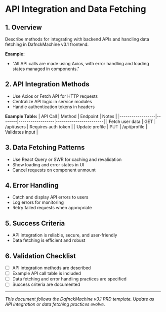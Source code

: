 # API Integration and Data Fetching

## 1. Overview
Describe methods for integrating with backend APIs and handling data fetching in DafnckMachine v3.1 frontend.

**Example:**
- "All API calls are made using Axios, with error handling and loading states managed in components."

## 2. API Integration Methods
- Use Axios or Fetch API for HTTP requests
- Centralize API logic in service modules
- Handle authentication tokens in headers

**Example Table:**
| API Call         | Method | Endpoint         | Notes                  |
|------------------|--------|------------------|------------------------|
| Fetch user data  | GET    | /api/users       | Requires auth token    |
| Update profile   | PUT    | /api/profile     | Validates input        |

## 3. Data Fetching Patterns
- Use React Query or SWR for caching and revalidation
- Show loading and error states in UI
- Cancel requests on component unmount

## 4. Error Handling
- Catch and display API errors to users
- Log errors for monitoring
- Retry failed requests when appropriate

## 5. Success Criteria
- API integration is reliable, secure, and user-friendly
- Data fetching is efficient and robust

## 6. Validation Checklist
- [ ] API integration methods are described
- [ ] Example API call table is included
- [ ] Data fetching and error handling practices are specified
- [ ] Success criteria are documented

---
*This document follows the DafnckMachine v3.1 PRD template. Update as API integration or data fetching practices evolve.* 